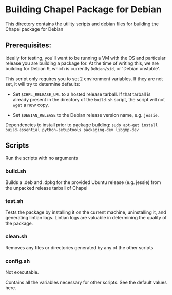 # Building Chapel Package for Debian

This directory contains the utility scripts and debian files for
building the Chapel package for Debian

## Prerequisites:

Ideally for testing, you'll want to be running a VM with the OS and
particular release you are building a package for. At the time of writing this,
we are building for Debian 9, which is currently `Debian/sid`, or 'Debian
unstable'.

This script only requires you to set 2 environment variables. If they are not
set, it will try to determine defaults:

* Set `$CHPL_RELEASE_URL` to a hosted release tarball. If that tarball is
  already present in the directory of the `build.sh` script, the script will
  not `wget` a new copy.

* Set `$DEBIAN_RELEASE` to the Debian release version name, e.g. `jessie`.

Dependencies to install prior to package building:
  `sudo apt-get install build-essential python-setuptools packaging-dev libgmp-dev`

## Scripts

Run the scripts with no arguments

### build.sh

Builds a .deb and .dpkg for the provided Ubuntu release (e.g. jessie) from the
unpacked release tarball of Chapel

### test.sh

Tests the package by installing it on the current machine, uninstalling it,
and generating lintian logs. Lintian logs are valuable in determining the
quality of the package.

### clean.sh

Removes any files or directories generated by any of the other scripts

### config.sh

Not executable.

Contains all the variables necessary for other scripts. See the default values
here.
